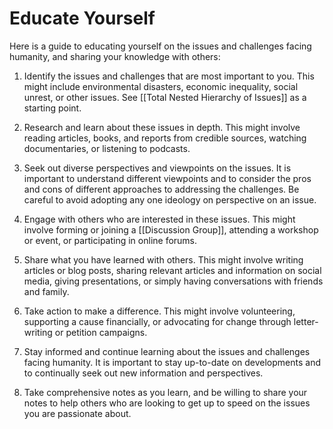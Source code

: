 # Educate Yourself

Here is a guide to educating yourself on the issues and challenges facing humanity, and sharing your knowledge with others:

1.  Identify the issues and challenges that are most important to you. This might include environmental disasters, economic inequality, social unrest, or other issues. See [[Total Nested Hierarchy of Issues]] as a starting point. 
    
2.  Research and learn about these issues in depth. This might involve reading articles, books, and reports from credible sources, watching documentaries, or listening to podcasts.
    
3.  Seek out diverse perspectives and viewpoints on the issues. It is important to understand different viewpoints and to consider the pros and cons of different approaches to addressing the challenges. Be careful to avoid adopting any one ideology on perspective on an issue.
    
4.  Engage with others who are interested in these issues. This might involve forming or joining a [[Discussion Group]], attending a workshop or event, or participating in online forums.
    
5.  Share what you have learned with others. This might involve writing articles or blog posts, sharing relevant articles and information on social media, giving presentations, or simply having conversations with friends and family.
    
6.  Take action to make a difference. This might involve volunteering, supporting a cause financially, or advocating for change through letter-writing or petition campaigns.
    
7.  Stay informed and continue learning about the issues and challenges facing humanity. It is important to stay up-to-date on developments and to continually seek out new information and perspectives.
8. Take comprehensive notes as you learn, and be willing to share your notes to help others who are looking to get up to speed on the issues you are passionate about. 